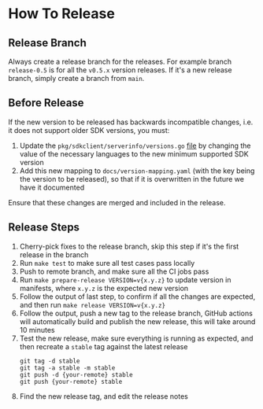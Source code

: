 # How To Release

## Release Branch

Always create a release branch for the releases. For example branch `release-0.5` is for all the `v0.5.x` version releases. If it's a new release branch, simply create a branch from `main`.

## Before Release 

If the new version to be released has backwards incompatible changes, i.e. it does not support older SDK versions, you 
must:

1. Update the `pkg/sdkclient/serverinfo/versions.go` [file](https://github.com/numaproj/numaflow/blob/main/pkg/sdkclient/serverinfo/versions.go) by
changing the value of the necessary languages to the new minimum supported SDK version 
2. Add this new mapping to `docs/version-mapping.yaml` (with the key being the version to be released), so that if it is overwritten in the future we have it documented

Ensure that these changes are merged and included in the release.

## Release Steps

1. Cherry-pick fixes to the release branch, skip this step if it's the first release in the branch
2. Run `make test` to make sure all test cases pass locally
3. Push to remote branch, and make sure all the CI jobs pass
4. Run `make prepare-release VERSION=v{x.y.z}` to update version in manifests, where `x.y.z` is the expected new version
5. Follow the output of last step, to confirm if all the changes are expected, and then run `make release VERSION=v{x.y.z}`
6. Follow the output, push a new tag to the release branch, GitHub actions will automatically build and publish the new release, this will take around 10 minutes
7. Test the new release, make sure everything is running as expected, and then recreate a `stable` tag against the latest release
   ```shell
   git tag -d stable
   git tag -a stable -m stable
   git push -d {your-remote} stable
   git push {your-remote} stable
   ```
8. Find the new release tag, and edit the release notes
